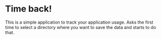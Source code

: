 # Time back!
This is a simple application to track your application usage. Asks the first time to select a directory where you want
to save the data and starts to do that.
